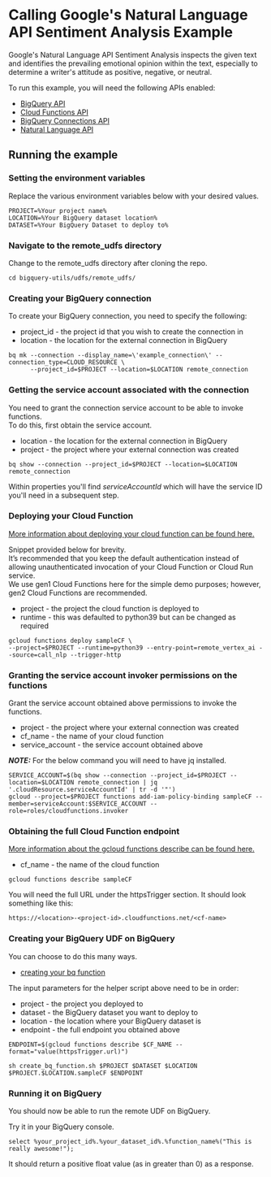 # Calling Google's Natural Language API Sentiment Analysis Example 

Google's Natural Language API Sentiment Analysis inspects the given text and identifies the prevailing emotional opinion within the text, especially to determine a writer's attitude as positive, negative, or neutral.  

To run this example, you will need the following APIs enabled:
* [BigQuery API](https://cloud.google.com/bigquery/docs)
* [Cloud Functions API](https://cloud.google.com/functions/docs)
* [BigQuery Connections API](https://cloud.google.com/bigquery/docs/working-with-connections#enable_the_connection_service)
* [Natural Language API](https://cloud.google.com/natural-language/docs/setup#api)

## Running the example

### Setting the environment variables 

Replace the various environment variables below with your desired values.
```
PROJECT=%Your project name% 
LOCATION=%Your BigQuery dataset location% 
DATASET=%Your BigQuery Dataset to deploy to%
```

### Navigate to the remote_udfs directory
Change to the remote_udfs directory after cloning the repo. 
```
cd bigquery-utils/udfs/remote_udfs/ 
```

### Creating your BigQuery connection 

To create your BigQuery connection, you need to specify the following:
* project_id - the project id that you wish to create the connection in
* location - the location for the external connection in BigQuery

```
bq mk --connection --display_name=\'example_connection\' --connection_type=CLOUD_RESOURCE \
      --project_id=$PROJECT --location=$LOCATION remote_connection
```

### Getting the service account associated with the connection

You need to grant the connection service account to be able to invoke functions.  
To do this, first obtain the service account. 
* location - the location for the external connection in BigQuery
* project - the project where your external connection was created

```
bq show --connection --project_id=$PROJECT --location=$LOCATION remote_connection
```

Within properties you'll find *serviceAccountId* which will have the service ID you'll need in a subsequent step.

### Deploying your Cloud Function

[More information about deploying your cloud function can be found here.](https://cloud.google.com/functions/docs/deploy)

Snippet provided below for brevity.  
It’s recommended that you keep the default authentication instead of allowing unauthenticated invocation of your Cloud Function or Cloud Run service.  
We use gen1 Cloud Functions here for the simple demo purposes; however, gen2 Cloud Functions are recommended. 

* project - the project the cloud function is deployed to 
* runtime - this was defaulted to python39 but can be changed as required 
```
gcloud functions deploy sampleCF \
--project=$PROJECT --runtime=python39 --entry-point=remote_vertex_ai --source=call_nlp --trigger-http
```

### Granting the service account invoker permissions on the functions

Grant the service account obtained above permissions to invoke the functions.
* project - the project where your external connection was created
* cf_name - the name of your cloud function 
* service_account - the service account obtained above

**_NOTE:_** For the below command you will need to have jq installed. 

```
SERVICE_ACCOUNT=$(bq show --connection --project_id=$PROJECT --location=$LOCATION remote_connection | jq '.cloudResource.serviceAccountId' | tr -d '"')
gcloud --project=$PROJECT functions add-iam-policy-binding sampleCF --member=serviceAccount:$SERVICE_ACCOUNT --role=roles/cloudfunctions.invoker
```

### Obtaining the full Cloud Function endpoint

[More information about the gcloud functions describe can be found here.](https://cloud.google.com/sdk/gcloud/reference/functions/describe)
* cf_name - the name of the cloud function
```
gcloud functions describe sampleCF
```

You will need the full URL under the httpsTrigger section.
It should look something like this:
```
https://<location>-<project-id>.cloudfunctions.net/<cf-name>
```

### Creating your BigQuery UDF on BigQuery

You can choose to do this many ways.  
* [creating your bq function](/remote_udfs/nlp/create_bq_function.sh) 

The input parameters for the helper script above need to be in order:
* project - the project you deployed to 
* dataset - the BigQuery dataset you want to deploy to 
* location - the location where your BigQuery dataset is
* endpoint - the full endpoint you obtained above

```
ENDPOINT=$(gcloud functions describe $CF_NAME --format="value(httpsTrigger.url)")

sh create_bq_function.sh $PROJECT $DATASET $LOCATION $PROJECT.$LOCATION.sampleCF $ENDPOINT
```

### Running it on BigQuery
You should now be able to run the remote UDF on BigQuery.

Try it in your BigQuery console. 
```
select %your_project_id%.%your_dataset_id%.%function_name%("This is really awesome!");
```

It should return a positive float value (as in greater than 0) as a response.

